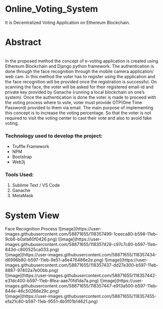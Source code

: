 # Online_Voting_System

It is Decentralized Voting Application on Ethereum Blockchain.

<h1>Abstract</h1>
<br>In the proposed method the concept of e-voting application is created using Ethereum Blockchain and Django python framework. The authentication is done through the face recognition through the mobile camera application/ web cam.
In this method the voter has to register using the application and the face recognition will be provided once the registration is successful. On scanning the face, the voter will be asked for their registered email-id and private key provided by Ganache (running a local blockchain on one’s system).
Once the authentication is done the voter is made to proceed with the voting process where to vote, voter must provide OTP(One Time Password) provided to them via email.
The main purpose of implementing this concept is to increase the voting percentage. So that the voter is not required to visit the voting center to cast their vote and also to avoid fake voting.

<h3>Technology used to develop the project:</h3>
<ul><li>Truffle Framework</li>
  <li>NPM</li>
  <li>Bootstrap</li>
  <li>Web3j</li>
</ul>
<h3>Tools Used:</h3>
<ol><li>Sublime Text / VS Code </li>
<li>Ganache</li>
<li>MetaMask</li>
</ol>

<h1>System View</h1>
Face Recognition Process
![image](https://user-images.githubusercontent.com/58871655/118357499-1ceeca80-b598-11eb-9cb6-b0afa60f0426.png)
![image](https://user-images.githubusercontent.com/58871655/118357428-c97c7c80-b597-11eb-843d-c800525ca033.png)<br>
![image](https://user-images.githubusercontent.com/58871655/118357434-d6996b80-b597-11eb-9e51-a6e476486e2e.png)
![image](https://user-images.githubusercontent.com/58871655/118357437-dd27e300-b597-11eb-8887-97402a7e00bb.png)<br>
![image](https://user-images.githubusercontent.com/58871655/118357442-e31dc400-b597-11eb-8fea-aae70fd1da7a.png)
![image](https://user-images.githubusercontent.com/58871655/118357447-e913a500-b597-11eb-844e-46c50266e29c.png)<br>
![image](https://user-images.githubusercontent.com/58871655/118357455-efa21c80-b597-11eb-9551-4b5f01b14621.png)
